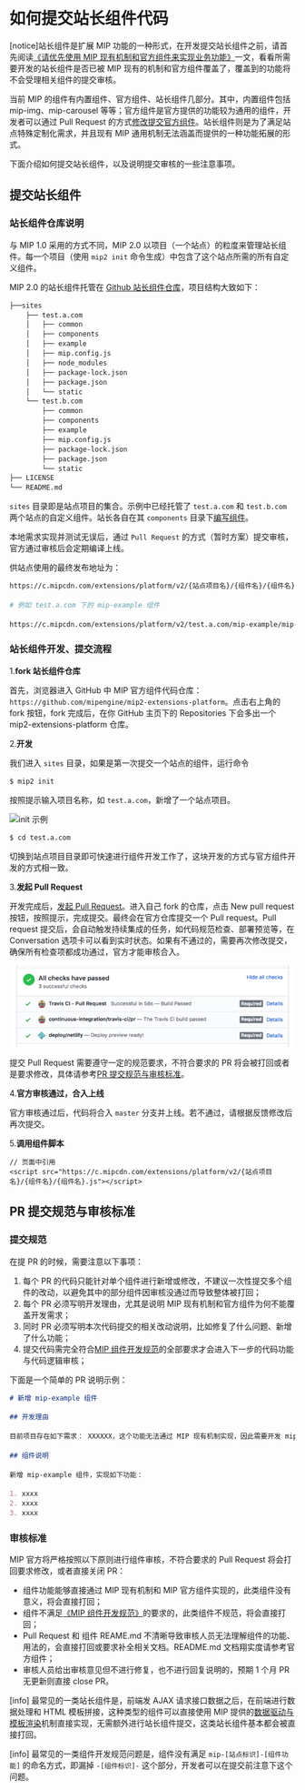 # 如何提交站长组件代码

[notice]站长组件是扩展 MIP 功能的一种形式，在开发提交站长组件之前，请首先阅读[《请优先使用 MIP 现有机制和官方组件来实现业务功能》](./use-official-mip-first.md)一文，看看所需要开发的站长组件是否已被 MIP 现有的机制和官方组件覆盖了，覆盖到的功能将不会受理相关组件的提交审核。

当前 MIP 的组件有内置组件、官方组件、站长组件几部分。其中，内置组件包括 mip-img、mip-carousel 等等；官方组件是官方提供的功能较为通用的组件，开发者可以通过 Pull Request 的方式[修改提交官方组件](./how-to-contribute-mip-extensions.md)。站长组件则是为了满足站点特殊定制化需求，并且现有 MIP 通用机制无法涵盖而提供的一种功能拓展的形式。

下面介绍如何提交站长组件，以及说明提交审核的一些注意事项。

## 提交站长组件

### 站长组件仓库说明

与 MIP 1.0 采用的方式不同，MIP 2.0 以项目（一个站点）的粒度来管理站长组件。每一个项目（使用 `mip2 init` 命令生成）中包含了这个站点所需的所有自定义组件。

MIP 2.0 的站长组件托管在 [Github 站长组件仓库](https://github.com/mipengine/mip2-extensions-platform)，项目结构大致如下：

```bash
├──sites
    ├── test.a.com
    │   ├── common
    │   ├── components
    │   ├── example
    │   ├── mip.config.js
    │   ├── node_modules
    │   ├── package-lock.json
    │   ├── package.json
    │   └── static
    └── test.b.com
        ├── common
        ├── components
        ├── example
        ├── mip.config.js
        ├── package-lock.json
        ├── package.json
        └── static
├── LICENSE
└── README.md

```

`sites` 目录即是站点项目的集合。示例中已经托管了 `test.a.com` 和 `test.b.com` 两个站点的自定义组件。站长各自在其 `components` 目录下[编写组件](../development/component-syntax.md)。

本地需求实现并测试无误后，通过 `Pull Request` 的方式（暂时方案）提交审核，官方通过审核后会定期编译上线。

供站点使用的最终发布地址为：

```bash
https://c.mipcdn.com/extensions/platform/v2/{站点项目名}/{组件名}/{组件名}.js

# 例如 test.a.com 下的 mip-example 组件

https://c.mipcdn.com/extensions/platform/v2/test.a.com/mip-example/mip-example.js
```

### 站长组件开发、提交流程

1.**fork 站长组件仓库**

首先，浏览器进入 GitHub 中 MIP 官方组件代码仓库：`https://github.com/mipengine/mip2-extensions-platform`。点击右上角的 fork 按钮，fork 完成后，在你 GitHub 主页下的 Repositories 下会多出一个 mip2-extensions-platform 仓库。

2.**开发**

我们进入 `sites` 目录，如果是第一次提交一个站点的组件，运行命令

```bash
$ mip2 init
```

按照提示输入项目名称，如 `test.a.com`，新增了一个站点项目。

![init 示例](https://gss0.baidu.com/9rkZbzqaKgQUohGko9WTAnF6hhy/assets/mip/docs/cli/mip2-init-a81dcd37.png)

```bash
$ cd test.a.com
```

切换到站点项目目录即可快速进行组件开发工作了，这块开发的方式与官方组件开发的方式相一致。

3.**发起 Pull Request**

开发完成后，[发起 Pull Request](https://help.github.com/articles/creating-a-pull-request-from-a-fork/)。进入自己 fork 的仓库，点击 New pull request 按钮，按照提示，完成提交。最终会在官方仓库提交一个 Pull request。Pull request 提交后，会自动触发持续集成的任务，如代码规范检查、部署预览等，在 Conversation 选项卡可以看到实时状态。如果有不通过的，需要再次修改提交，确保所有检查项都成功通过，官方才能审核合入。

![github-status](./images/Picture5.png)

提交 Pull Request 需要遵守一定的规范要求，不符合要求的 PR 将会被打回或者是要求修改，具体请参考[PR 提交规范与审核标准](#PR提交规范与审核标注)。

4.**官方审核通过，合入上线**

官方审核通过后，代码将合入 `master` 分支并上线。若不通过，请根据反馈修改后再次提交。

5.**调用组件脚本**

```
// 页面中引用
<script src="https://c.mipcdn.com/extensions/platform/v2/{站点项目名}/{组件名}/{组件名}.js"></script>
```

## PR 提交规范与审核标准

### 提交规范

在提 PR 的时候，需要注意以下事项：

1. 每个 PR 的代码只能针对单个组件进行新增或修改，不建议一次性提交多个组件的改动，以避免其中的部分组件因审核没通过而导致整体被打回；
2. 每个 PR 必须写明开发理由，尤其是说明 MIP 现有机制和官方组件为何不能覆盖开发需求；
3. 同时 PR 必须写明本次代码提交的相关改动说明，比如修复了什么问题、新增了什么功能；
4. 提交代码需完全符合[MIP 组件开发规范](./component-spec.md)的全部要求才会进入下一步的代码功能与代码逻辑审核；

下面是一个简单的 PR 说明示例：

```md
# 新增 mip-example 组件

## 开发理由

目前项目存在如下需求： XXXXXX，这个功能无法通过 MIP 现有机制实现，因此需要开发 mip-example 来实现相关功能。

## 组件说明

新增 mip-example 组件，实现如下功能：

1. xxxx
2. xxxx
3. xxxx
```

### 审核标准

MIP 官方将严格按照以下原则进行组件审核，不符合要求的 Pull Request 将会打回要求修改，或者直接关闭 PR：

- 组件功能能够直接通过 MIP 现有机制和 MIP 官方组件实现的，此类组件没有意义，将会直接打回；
- 组件不满足[《MIP 组件开发规范》](./component-spec.md)的要求的，此类组件不规范，将会直接打回；
- Pull Request 和 组件 REAME.md 不清晰导致审核人员无法理解组件的功能、用法的，会直接打回或要求补全相关文档。README.md 文档翔实度请参考官方组件；
- 审核人员给出审核意见但不进行修复，也不进行回复说明的，预期 1 个月 PR 无更新则直接 close PR。

[info] 最常见的一类站长组件是，前端发 AJAX 请求接口数据之后，在前端进行数据处理和 HTML 模板拼接，这种类型的组件可以直接使用 MIP 提供的[数据驱动与模板渲染](../../docs/interactive-mip/data-driven-and-dom-render.md)机制直接实现，无需额外进行站长组件提交，这类站长组件基本都会被直接打回。

[info] 最常见的一类组件开发规范问题是，组件没有满足 `mip-[站点标识]-[组件功能]` 的命名方式，即漏掉 `-[组件标识]-` 这个部分，开发者可以在提交前注意下这个问题。

